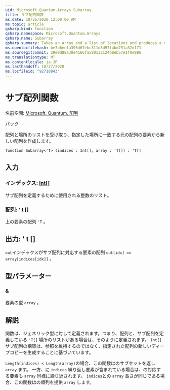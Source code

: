 ```yaml
---
uid: Microsoft.Quantum.Arrays.Subarray
title: サブ配列関数
ms.date: 10/26/2020 12:00:00 AM
ms.topic: article
qsharp.kind: function
qsharp.namespace: Microsoft.Quantum.Arrays
qsharp.name: Subarray
qsharp.summary: Takes an array and a list of locations and produces a new array formed from the elements of the original array that match the given locations.
ms.openlocfilehash: be7b6ee1a396d67ebc311d8d97f4bd751a32d171
ms.sourcegitcommit: 29e0d88a30e4166fa580132124b0eb57e1f0e986
ms.translationtype: MT
ms.contentlocale: ja-JP
ms.lasthandoff: 10/27/2020
ms.locfileid: "92718843"
---
```

# <a name="subarray-function"></a>サブ配列関数

名前空間: [Microsoft. Quantum. 配列](xref:Microsoft.Quantum.Arrays)

パック [](https://nuget.org/packages/)


配列と場所のリストを受け取り、指定した場所に一致する元の配列の要素から新しい配列を作成します。

```qsharp
function Subarray<'T> (indices : Int[], array : 'T[]) : 'T[]
```


## <a name="input"></a>入力

### <a name="indices--int"></a>インデックス: [Int](xref:microsoft.quantum.lang-ref.int)[]

サブ配列を定義するために使用される整数のリスト。


### <a name="array--t"></a>配列: ' t []

上の要素の配列 `'T` 。



## <a name="output--t"></a>出力: ' t []

`out`インデックスがサブ配列に対応する要素の配列 `out[idx] == array[indices[idx]]` 。

## <a name="type-parameters"></a>型パラメーター

### <a name="t"></a>&

要素の型 `array` 。

## <a name="remarks"></a>解説

関数は、ジェネリック型に対して定義されます。つまり、配列と、サブ配列を定義している `'T[]` 場所のリストがある場合は、そのように定義されます。 `Int[]`
サブ配列の構築は、参照を維持するのではなく、指定された配列の新しいディープコピーを生成することに基づいています。

`Length(indices) < Length(array)`の場合、この関数はのサブセットを返し `array` ます。 一方、に `indices` 繰り返し要素が含まれている場合は、の対応する要素も `array` 同様に繰り返されます。
`indices`との `array` 長さが同じである場合、この関数はの順列を提供 `array` します。